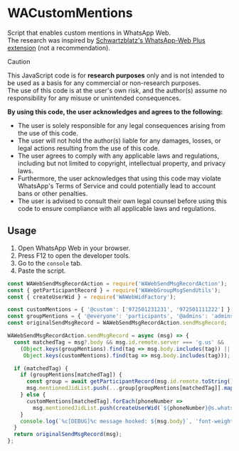 # WACustomMentions
Script that enables custom mentions in WhatsApp Web.  
The research was inspired by [Schwartzblatz's WhatsApp-Web Plus extension](https://github.com/Schwartzblat/WhatsApp-Web-Plus/blob/main/scripts/hook_send_message.js) (not a recommendation).

> [!CAUTION] 
> This JavaScript code is for **research purposes** only and is not intended to be used as a basis for any commercial or non-research purposes.  
> The use of this code is at the user's own risk, and the author(s) assume no responsibility for any misuse or unintended consequences.  
>
> **By using this code, the user acknowledges and agrees to the following:**
> 
> - The user is solely responsible for any legal consequences arising from the use of this code.  
> - The user will not hold the author(s) liable for any damages, losses, or legal actions resulting from the use of this code.  
> - The user agrees to comply with any applicable laws and regulations, including but not limited to copyright, intellectual property, and privacy laws.  
> - Furthermore, the user acknowledges that using this code may violate WhatsApp's Terms of Service and could potentially lead to account bans or other penalties.  
> - The user is advised to consult their own legal counsel before using this code to ensure compliance with all applicable laws and regulations.  
## Usage
1. Open WhatsApp Web in your browser.
2. Press F12 to open the developer tools.
3. Go to the `console` tab.
4. Paste the script.
```js
const WAWebSendMsgRecordAction = require('WAWebSendMsgRecordAction');
const { getParticipantRecord } = require('WAWebGroupMsgSendUtils');
const { createUserWid } = require('WAWebWidFactory');

const customMentions = { '@custom': ['972501231231', '972501111222'] }; // @custom will mention +972-50-123-1231 and +972-50-111-1222
const groupMentions = { '@everyone': 'participants', '@admins': 'admins' };
const originalSendMsgRecord = WAWebSendMsgRecordAction.sendMsgRecord;

WAWebSendMsgRecordAction.sendMsgRecord = async (msg) => {
  const matchedTag = msg?.body && msg.id.remote.server === 'g.us' &&
    (Object.keys(groupMentions).find(tag => msg.body.includes(tag)) || 
     Object.keys(customMentions).find(tag => msg.body.includes(tag)));

  if (matchedTag) {
    if (groupMentions[matchedTag]) {
      const group = await getParticipantRecord(msg.id.remote.toString());
      msg.mentionedJidList.push(...group[groupMentions[matchedTag]].map(createUserWid));
    } else {
      customMentions[matchedTag].forEach(phoneNumber => 
        msg.mentionedJidList.push(createUserWid(`${phoneNumber}@s.whatsapp.net`)));
    }
    console.log(`%c[DEBUG]%c message hooked: ${msg.body}`, 'font-weight: 900; font-size: 16px; color: orange;', '');
  }
  return originalSendMsgRecord(msg);
};
```
